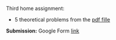 Third home assignment:
* 5 theoretical problems from the [pdf fille](https://github.com/girafe-ai/msai-statistics/blob/main/week03_distributions/Week03_HW_Theory.pdf)

**Submission:** Google Form [link](https://docs.google.com/forms/d/e/1FAIpQLScjb2SPZPWUbw3_CGFTMulfP9Woc6ERi_aCelscJU1TqvGrCA/viewform?usp=sf_link)
